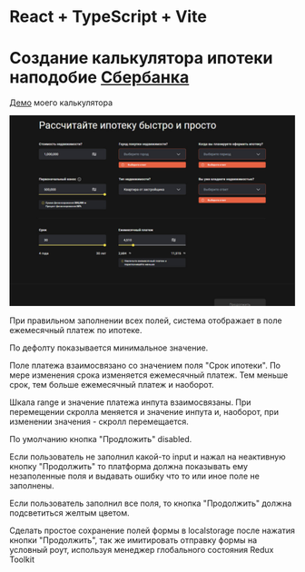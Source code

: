 # React + TypeScript + Vite

# Создание калькулятора ипотеки наподобие [Сбербанка](https://domclick.ru/ipoteka/calculator?utm_referrer=https%3A%2F%2Fwww.google.com%2F)

[Демо](https://margaretrixten.github.io/bankimonline/) моего калькулятора

![Превью](./src/assets/preview.jpg)

При правильном заполнении всех полей, система отображает в поле ежемесячный платеж по ипотеке.

По дефолту показывается минимальное значение.

Поле платежа взаимосвязано со значением поля "Срок ипотеки". По мере изменения срока изменяется ежемесячный платеж. Тем меньше срок, тем больше ежемесячный платеж и наоборот.

Шкала range и значение платежа инпута взаимосвязаны. При перемещении скролла меняется и значение инпута и, наоборот, при изменении значения - скролл перемещается.

По умолчанию кнопка "Продложить" disabled.

Если пользователь не заполнил какой-то input и нажал на неактивную кнопку
"Продолжить" то платформа должна показывать ему незаполенные поля и выдавать ошибку что то или иное поле не заполнены.

Если пользователь заполнил все поля, то кнопка "Продолжить" должна подсветиться желтым цветом.

Сделать простое сохранение полей формы в localstorage после нажатия кнопки "Продолжить", так же имитировать отправку формы на условный роут, используя менеджер глобального состояния Redux Toolkit
